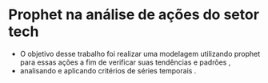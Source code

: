 # Prophet na análise de ações do setor tech
-  O objetivo desse trabalho foi realizar uma modelagem utilizando prophet para essas ações a fim de verificar suas tendências e padrões ,
-  analisando e aplicando critérios de séries temporais .
